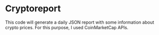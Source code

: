 # Cryptoreport
This code will generate a daily JSON report with some information about crypto prices. For this purpose, I used CoinMarketCap APIs.
